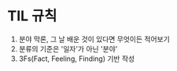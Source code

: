 # TIL 규칙
1. 분야 막론, 그 날 배운 것이 있다면 무엇이든 적어보기
2. 분류의 기준은 '일자'가 아닌 '분야'
3. 3Fs(Fact, Feeling, Finding) 기반 작성